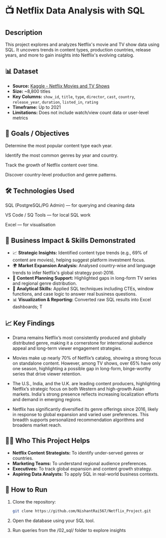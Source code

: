 # 📺 Netflix Data Analysis with SQL

## Description

This project explores and analyzes Netflix's movie and TV show data using SQL. It uncovers trends in content types, production countries, release years, and more to gain insights into Netflix's evolving catalog.

## 📊 Dataset
- **Source:** [Kaggle - Netflix Movies and TV Shows](https://www.kaggle.com/shivamb/netflix-shows)
- **Size:** ~8,800 titles
- **Key Columns:** `show_id`, `title`, `type`, `director`, `cast`, `country`, `release_year`, `duration`, `listed_in`, `rating`
- **Timeframe:** Up to 2021
- **Limitations:** Does not include watch/view count data or user-level metrics

## 🎯 Goals / Objectives
Determine the most popular content type each year.

Identify the most common genres by year and country.

Track the growth of Netflix content over time.

Discover country-level production and genre patterns.


## 🛠 Technologies Used

SQL (PostgreSQL/PG Admin) — for querying and cleaning data

VS Code / SQ Tools — for local SQL work

Excel — for visualisation


## 💼 Business Impact & Skills Demonstrated

- 📈 **Strategic Insights:** Identified content type trends (e.g., 69% of content are movies), helping suggest platform investment focus.
- 🌍 **Market Expansion Analysis:** Analysed country-wise and language trends to infer Netflix's global strategy post-2016.
- 🎯 **Content Planning Support:** Highlighted gaps in long-form TV series and regional genre distribution.
- 🧠 **Analytical Skills:** Applied SQL techniques including CTEs, window functions, and case logic to answer real business questions.
- 📊 **Visualization & Reporting:** Converted raw SQL results into Excel dashboards; T

## 📈 Key Findings

- Drama remains Netflix’s most consistently produced and globally distributed genre, making it a cornerstone for international audience appeal and long-term viewer engagement strategies.

- Movies make up nearly 70% of Netflix’s catalog, showing a strong focus on standalone content. However, among TV shows, over 65% have only one season, highlighting a possible gap in long-form, binge-worthy series that drive viewer retention.

- The U.S., India, and the U.K. are leading content producers, highlighting Netflix’s strategic focus on both Western and high-growth Asian markets. India's strong presence reflects increasing localization efforts and demand in emerging regions.

- Netflix has significantly diversified its genre offerings since 2016, likely in response to global expansion and varied user preferences. This breadth supports personalized recommendation algorithms and broadens market reach.

## 👨‍💼 Who This Project Helps

- **Netflix Content Strategists:** To identify under-served genres or countries.
- **Marketing Teams:** To understand regional audience preferences.
- **Executives:** To track global expansion and content growth strategy.
- **Aspiring Data Analysts:** To apply SQL in real-world business contexts.

## 🚀 How to Run

1. Clone the repository:
   ```bash
   git clone https://github.com/NishantRai567/Netflix_Project.git
   ```

2. Open the database using your SQL tool.

3. Run queries from the /02_sql/ folder to explore insights

